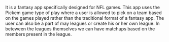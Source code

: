 It is a fantasy app specifically designed for NFL  games. 
This app uses the Pickem game type of play where a user is allowed to pick on a team based on the games played rather than the traditional format of a fantasy app. 
The user can also be a part of may leagues or create his or her own league. In beteween the leagues themselves we can have matchups based on the members present in the league.
